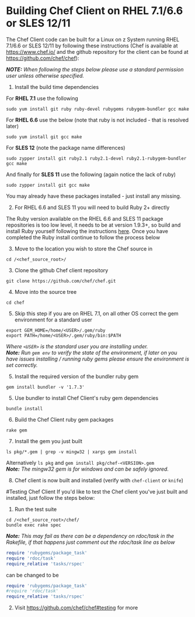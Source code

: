 # Building Chef Client on RHEL 7.1/6.6 or SLES 12/11

The Chef Client code can be built for a Linux on z System running RHEL 7.1/6.6 or SLES 12/11 by following these instructions (Chef is available at https://www.chef.io/ and the github repository for the client can be found at https://github.com/chef/chef):

_**NOTE:** When following the steps below please use a standard permission user unless otherwise specified._

1. Install the build time dependencies

  For **RHEL 7.1** use the following
  ```shell
  sudo yum install git ruby ruby-devel rubygems rubygem-bundler gcc make
  ```
  For **RHEL 6.6** use the below (note that ruby is not included - that is resolved later)
  ```shell
  sudo yum install git gcc make
  ```
  For **SLES 12** (note the package name differences)
  ```shell
  sudo zypper install git ruby2.1 ruby2.1-devel ruby2.1-rubygem-bundler gcc make
  ```
  And finally for **SLES 11** use the following (again notice the lack of ruby)
  ```shell
  sudo zypper install git gcc make
  ```
  You may already have these packages installed - just install any missing.

2. For RHEL 6.6 and SLES 11 you will need to build Ruby 2+ directly

  The Ruby version available on the RHEL 6.6 and SLES 11 package repositories is too low level, it needs to be at version 1.9.3+, so build and install Ruby yourself following the instructions [here](https://github.com/linux-on-ibm-z/docs/wiki/Building-Ruby).
  Once you have completed the Ruby install continue to follow the process below

3. Move to the location you wish to store the Chef source in

  ```shell
  cd /<chef_source_root>/
  ```
3. Clone the github Chef client repository

  ```shell
  git clone https://github.com/chef/chef.git
  ```
4. Move into the source tree

  ```shell
  cd chef
  ```
5. Skip this step if you are on RHEL 7.1, on all other OS correct the gem environment for a standard user

  ```shell
  export GEM_HOME=/home/<USER>/.gem/ruby
  export PATH=/home/<USER>/.gem/ruby/bin:$PATH
  ```
  *Where `<USER>` is the standard user you are installing under.*  
  _**Note:** Run `gem env` to verify the state of the environment, if later on you have issues installing / running ruby gems please ensure the environment is set correctly._

5. Install the required version of the bundler ruby gem

  ```shell
  gem install bundler -v '1.7.3'
  ```
5. Use bundler to install Chef Client's ruby gem dependencies

  ```shell
  bundle install
  ```
6. Build the Chef Client ruby gem packages

  ```shell
  rake gem
  ```
7. Install the gem you just built

  ```shell
  ls pkg/*.gem | grep -v mingw32 | xargs gem install
  ```
  Alternatively `ls pkg` and `gem install pkg/chef-<VERSION>.gem`  
  _**Note:** The mingw32 gem is for windows and can be safely ignored._

8. Chef client is now built and installed (verify with `chef-client` or `knife`)

#Testing Chef Client
If you'd like to test the Chef client you've just built and installed, just follow the steps below:

1. Run the test suite

  ```shell
  cd /<chef_source_root>/chef/
  bundle exec rake spec
  ```
  _**Note:** This may fail as there can be a dependency on rdoc/task in the Rakefile, if that happens just comment out the rdoc/task line as below_
  ```rake
  require 'rubygems/package_task'
  require 'rdoc/task'
  require_relative 'tasks/rspec'
  ```
  can be changed to be 
  ```rake
  require 'rubygems/package_task'
  #require 'rdoc/task'
  require_relative 'tasks/rspec'
  ```
2. Visit https://github.com/chef/chef#testing for more
